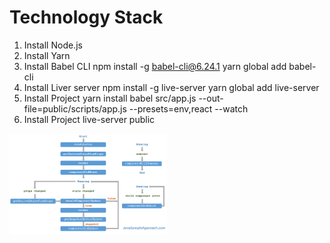 # Technology Stack

1. Install Node.js
2. Install Yarn
3. Install Babel CLI
    npm install -g babel-cli@6.24.1
    yarn global add babel-cli
4. Install Liver server
    npm install -g live-server
    yarn global add live-server
5. Install Project
    yarn install
    babel src/app.js --out-file=public/scripts/app.js --presets=env,react --watch
6. Install Project
    live-server public

<img src="screenshots/react-component-lifecycle-methods-diagram.png" width="50%" />